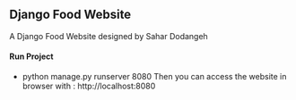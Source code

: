 Django Food Website
---------------------
A Django Food Website designed by Sahar Dodangeh

#### Run Project
- python manage.py runserver 8080
Then you can access the website in browser with :
http://localhost:8080
<br>
